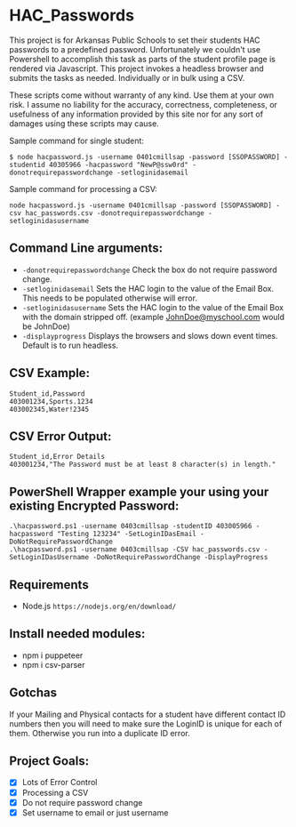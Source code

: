 # HAC_Passwords

This project is for Arkansas Public Schools to set their students HAC passwords to a predefined password.  Unfortunately we couldn't use Powershell to accomplish this task as parts of the student profile page is rendered via Javascript. This project invokes a headless browser and submits the tasks as needed. Individually or in bulk using a CSV.

These scripts come without warranty of any kind. Use them at your own risk. I assume no liability for the accuracy, correctness, completeness, or usefulness of any information provided by this site nor for any sort of damages using these scripts may cause.

Sample command for single student:
````
$ node hacpassword.js -username 0401cmillsap -password [SSOPASSWORD] -studentid 40305966 -hacpassword "NewP@ssw0rd" -donotrequirepasswordchange -setloginidasemail
````

Sample command for processing a CSV:
````
node hacpassword.js -username 0401cmillsap -password [SSOPASSWORD] -csv hac_passwords.csv -donotrequirepasswordchange -setloginidasusername
````

## Command Line arguments:
- `-donotrequirepasswordchange` Check the box do not require password change.
- `-setloginidasemail` Sets the HAC login to the value of the Email Box. This needs to be populated otherwise will error.
- `-setloginidasusername` Sets the HAC login to the value of the Email Box with the domain stripped off. (example JohnDoe@myschool.com would be JohnDoe)
- `-displayprogress` Displays the browsers and slows down event times. Default is to run headless.

## CSV Example:
````
Student_id,Password
403001234,Sports.1234
403002345,Water!2345
````

## CSV Error Output:
````
Student_id,Error Details
403001234,"The Password must be at least 8 character(s) in length."
````

## PowerShell Wrapper example your using your existing Encrypted Password:
````
.\hacpassword.ps1 -username 0403cmillsap -studentID 403005966 -hacpassword "Testing 123234" -SetLoginIDasEmail -DoNotRequirePasswordChange
.\hacpassword.ps1 -username 0403cmillsap -CSV hac_passwords.csv -SetLoginIDasUsername -DoNotRequirePasswordChange -DisplayProgress
````

## Requirements
* Node.js `https://nodejs.org/en/download/`

## Install needed modules:
* npm i puppeteer
* npm i csv-parser

## Gotchas
If your Mailing and Physical contacts for a student have different contact ID numbers then you will need to make sure the LoginID is unique for each of them. Otherwise you run into a duplicate ID error.

## Project Goals:
- [x] Lots of Error Control
- [x] Processing a CSV
- [X] Do not require password change
- [x] Set username to email or just username
